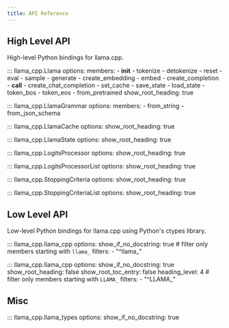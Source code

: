 ```yaml
---
title: API Reference
---
```


## High Level API

High-level Python bindings for llama.cpp.

::: llama_cpp.Llama
    options:
        members:
            - __init__
            - tokenize
            - detokenize
            - reset
            - eval
            - sample
            - generate
            - create_embedding
            - embed
            - create_completion
            - __call__
            - create_chat_completion
            - set_cache
            - save_state
            - load_state
            - token_bos
            - token_eos
            - from_pretrained
        show_root_heading: true

::: llama_cpp.LlamaGrammar
    options:
        members:
            - from_string
            - from_json_schema

::: llama_cpp.LlamaCache
    options:
        show_root_heading: true

::: llama_cpp.LlamaState
    options:
        show_root_heading: true

::: llama_cpp.LogitsProcessor
    options:
        show_root_heading: true

::: llama_cpp.LogitsProcessorList
    options:
        show_root_heading: true

::: llama_cpp.StoppingCriteria
    options:
        show_root_heading: true

::: llama_cpp.StoppingCriteriaList
    options:
        show_root_heading: true

## Low Level API

Low-level Python bindings for llama.cpp using Python's ctypes library.

::: llama_cpp.llama_cpp
    options:
        show_if_no_docstring: true
        # filter only members starting with `llama_`
        filters:
            - "^llama_"

::: llama_cpp.llama_cpp
    options:
        show_if_no_docstring: true
        show_root_heading: false
        show_root_toc_entry: false
        heading_level: 4
        # filter only members starting with `LLAMA_`
        filters:
            - "^LLAMA_"

## Misc

::: llama_cpp.llama_types
    options:
        show_if_no_docstring: true